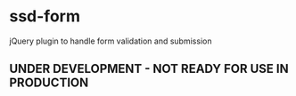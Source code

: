 # ssd-form
jQuery plugin to handle form validation and submission

## UNDER DEVELOPMENT - NOT READY FOR USE IN PRODUCTION